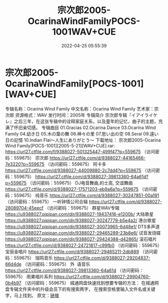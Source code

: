 ﻿---
title: 宗次郎2005-OcarinaWindFamilyPOCS-1001WAV+CUE
date: 2022-04-25 05:55:39
categories: 古典音乐、新世纪、纯音雅乐
tags: 纯音乐
---
# 宗次郎2005-OcarinaWindFamily[POCS-1001][WAV+CUE]

专辑名称：Ocarina Wind
Family
中文名称：Ocarina Wind
Family
艺术家：宗次郎
资源格式：WAV
发行时间：2005年
专辑简介
宗次郎专辑『イアイライケレ』之后三年，在这张专辑中的诠释家庭关系，以及童年的记忆，曲子的主题，充满了怀旧亲切感。
专辑曲目
01.Gracias
02.Ocarina Dance
03.Ocarina Wind
Family
04.幼き日
05.木の葉の舞
06.神々の里
07.思い出の空
08.Serai
09.遠い日の記憶
10.Indian
Flai～人生にありがとう～
下载地址：
宗次郎2005-Ocarina Wind Family[POCS-1001][2005-5-21][WAV+CUE].rar:
https://url27.ctfile.com/f/9388027-501325447-499f47?p=559675
（访问密码：559675）
宗次郎
https://url27.ctfile.com/d/9388027-44165466-7e3220?p=559675
（访问密码：559675）
阿卡多
https://url27.ctfile.com/d/9388027-44009880-2c7dd4?p=559675
（访问密码：559675）
https://url27.ctfile.com/d/9388027-39813360-64a61d?p=559675
（访问密码：559675）
DJ电音舞曲,的士高, 交谊舞曲
https://url27.ctfile.com/d/9388027-17571203-eb9a6a?p=559675
（访问密码：559675）
纯音乐
https://url27.ctfile.com/d/9388027-30247851-00a191
（访问密码：559675）
一听钟情公司合辑
https://url27.ctfile.com/d/9388027-28089704-45eecf
（访问密码：559675）
群星WAV专辑
https://u9388027.pipipan.com/dir/9388027-19437416-e1200b/
大陆歌星
https://u9388027.pipipan.com/dir/9388027-30247779-b5e4a2/
港台歌星
https://u9388027.pipipan.com/dir/9388027-30073965-6d48e1/
DTS多声道
https://u9388027.pipipan.com/dir/9388027-29465289-23b8e6/
试音发烧碟
https://u9388027.pipipan.com/dir/9388027-29424388-d42865/
滚石唱片
https://url27.ctfile.com/d/9388027-24721817-c99fb0
（访问密码：559675）
宝丽金唱片
https://url27.ctfile.com/d/9388027-29465211-2db889
（访问密码：559675）
瑞鸣音乐
https://url27.ctfile.com/d/9388027-29204837-66d4de
（访问密码：559675）
外  语音乐
https://url27.ctfile.com/d/9388027-39813360-64a61d
（访问密码：559675）
雨果唱片系列
https://url27.ctfile.com/d/9388027-29904760-0b4b97
（访问密码：559675）
城通网盘快速找到想要专辑的方法：
在城通网盘专辑文件夹中的升级会员下的有搜索两字，
在搜索空格里输入文件名或关键字，马上找到。
原文：[链接](https://blog.sina.com.cn/s/blog_1647c7e7601030wul.html)